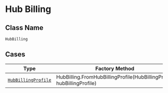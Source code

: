 
# Hub Billing

## Class Name

`HubBilling`

## Cases

| Type | Factory Method |
|  --- | --- |
| [`HubBillingProfile`](../../../doc/models/hub-billing-profile.md) | HubBilling.FromHubBillingProfile(HubBillingProfile hubBillingProfile) |

